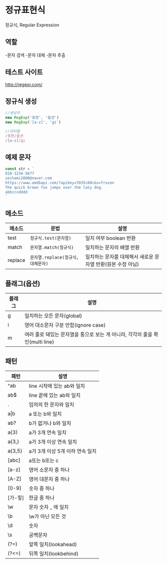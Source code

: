 # 정규표현식

정규식, Regular Expression

## 역할

-문자 검색
-문자 대체
-문자 추출

## 테스트 사이트

http://regexr.com/

## 정규식 생성

```js
//생성자
new RegExp('표현', '옵션')
new RegExp('[a-z]', 'gi')

//리터럴
/표현/옵션
/[a-z]/gi
```

## 예제 문자

```js
const str = `
010-1234-5677
sechami2000@naver.com
https://www.omdbapi.com/?apikey=7035c60c&s=frozen
The quick brown fox jumps over the lazy dog.
abbcccdddd
`
```

## 메소드

메소드 | 문법 | 설명
--|--|--
test | `정규식.test(문자열)` | 일치 여부 boolean 반환
match | `문자열.match(정규식)` | 일치하는 문자의 배열 반환
replace | `문자열.replace(정규식, 대체문자)` | 일치하는 문자를 대체해서 새로운 문자열 반환(원본 수정 아님)

## 플래그(옵션)

플래그 | 설명
--|--
g | 일치하는 모든 문자(global)
i | 영어 대소문자 구분 안함(ignore case)
m | 여러 줄로 돼있는 문자열을 통으로 보는 게 아니라, 각각의 줄을 확인(multi line)

## 패턴

 패턴 | 설명
 --|--
 ^ab | line 시작에 있는 ab와 일치
 ab$ | line 끝에 있는 ab와 일치
 . | 임의의 한 문자와 일치
 a&verbar;b | a 또는 b와 일치
 ab? | b가 없거나 b와 일치
 a{3} | a가 3개 연속 일치
 a{3,} | a가 3개 이상 연속 일치
 a{3,5} | a가 3개 이상 5개 이하 연속 일치
 [abc] | a또는 b또는 c
 [a-z] | 영어 소문자 중 하나
 [A-Z] | 영어 대문자 중 하나
 [0-9] | 숫자 중 하나
 [가-힣] | 한글 중 하나
 \w | 문자 숫자 _ 에 일치
 \b | \w가 아닌 모든 것
 \d | 숫자
 \s | 공백문자
 (?=) | 앞쪽 일치(lookahead)
 (?<=) | 뒤쪽 일치(lookbehind)

